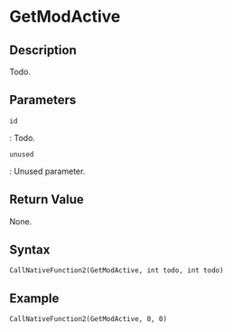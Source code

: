 # GetModActive

## Description

Todo.

## Parameters

`id`

:   Todo.

`unused`

: Unused parameter.

## Return Value

None.

## Syntax

```
CallNativeFunction2(GetModActive, int todo, int todo)
```

## Example

```
CallNativeFunction2(GetModActive, 0, 0)
```